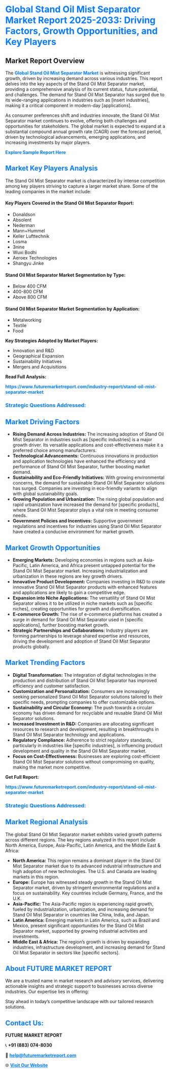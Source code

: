 <h1 style="color: #007BFF;">Global Stand Oil Mist Separator Market Report 2025-2033: Driving Factors, Growth Opportunities, and Key Players</h1>

<section id="overview">
<h2>Market Report Overview</h2>
<p>The <a href="https://www.futuremarketreport.com/industry-report/stand-oil-mist-separator-market" style="color: #007BFF; text-decoration: none;"><strong>Global Stand Oil Mist Separator Market</strong></a> is witnessing significant growth, driven by increasing demand across various industries. This report delves into the key aspects of the Stand Oil Mist Separator market, providing a comprehensive analysis of its current status, future potential, and challenges. The demand for Stand Oil Mist Separator has surged due to its wide-ranging applications in industries such as [insert industries], making it a critical component in modern-day [applications].</p>
<p>As consumer preferences shift and industries innovate, the Stand Oil Mist Separator market continues to evolve, offering both challenges and opportunities for stakeholders. The global market is expected to expand at a substantial compound annual growth rate (CAGR) over the forecast period, driven by technological advancements, emerging applications, and increasing investments by major players.</p>
</section>

<section id="overview">
<p><a href="https://www.futuremarketreport.com/request-sample/reportId=40673" style="color: #007BFF; text-decoration: none;"><strong>Explore Sample Report Here</strong></a></p>
</section>

<section id="key-players">
<h2 style="color: #007BFF;">Market Key Players Analysis</h2>
<p>The Stand Oil Mist Separator market is characterized by intense competition among key players striving to capture a larger market share. Some of the leading companies in the market include:</p>
<h4>Key Players Covered in the Stand Oil Mist Separator Report:</h4>
<ul><li>Donaldson</li><li>Absolent</li><li>Nederman</li><li>Mann+Hummel</li><li>Keller Lufttechnik</li><li>Losma</li><li>3nine</li><li>Wuxi Bodhi</li><li>Aeroex Technologies</li><li>Shangyu Jinke</li></ul>
<h4>Stand Oil Mist Separator Market Segmentation by Type:</h4>
<ul><li>Below 400 CFM</li><li>400-800 CFM</li><li>Above 800 CFM</li></ul>

<h4>Stand Oil Mist Separator Market Segmentation by Application:</h4>
<ul><li>Metalworking</li><li>Textile</li><li>Food</li></ul>
<p><strong>Key Strategies Adopted by Market Players:</strong></p>
<ul>
<li>Innovation and R&D</li>
<li>Geographical Expansion</li>
<li>Sustainability Initiatives</li>
<li>Mergers and Acquisitions</li>
</ul>
</section>

<section>
<p><strong>Read Full Analysis: </strong></p><a href="https://www.futuremarketreport.com/industry-report/stand-oil-mist-separator-market" style="color: #007BFF; text-decoration: none;"><strong>https://www.futuremarketreport.com/industry-report/stand-oil-mist-separator-market</strong></a>
<h3 style="color: #007BFF;">Strategic Questions Addressed:</h3>
</section>

<section id="driving-factors">
<h2 style="color: #007BFF;">Market Driving Factors</h2>
<ul>
<li><strong>Rising Demand Across Industries:</strong> The increasing adoption of Stand Oil Mist Separator in industries such as [specific industries] is a major growth driver. Its versatile applications and cost-effectiveness make it a preferred choice among manufacturers.</li>
<li><strong>Technological Advancements:</strong> Continuous innovations in production and application technologies have enhanced the efficiency and performance of Stand Oil Mist Separator, further boosting market demand.</li>
<li><strong>Sustainability and Eco-Friendly Initiatives:</strong> With growing environmental concerns, the demand for sustainable Stand Oil Mist Separator solutions has surged. Companies are investing in eco-friendly variants to align with global sustainability goals.</li>
<li><strong>Growing Population and Urbanization:</strong> The rising global population and rapid urbanization have increased the demand for [specific products], where Stand Oil Mist Separator plays a vital role in meeting consumer needs.</li>
<li><strong>Government Policies and Incentives:</strong> Supportive government regulations and incentives for industries using Stand Oil Mist Separator have created a conducive environment for market growth.</li>
</ul>
</section>

<section id="growth-opportunities">
<h2 style="color: #007BFF;">Market Growth Opportunities</h2>
<ul>
<li><strong>Emerging Markets:</strong> Developing economies in regions such as Asia-Pacific, Latin America, and Africa present untapped potential for the Stand Oil Mist Separator market. Increasing industrialization and urbanization in these regions are key growth drivers.</li>
<li><strong>Innovative Product Development:</strong> Companies investing in R&D to create innovative Stand Oil Mist Separator products with enhanced features and applications are likely to gain a competitive edge.</li>
<li><strong>Expansion into Niche Applications:</strong> The versatility of Stand Oil Mist Separator allows it to be utilized in niche markets such as [specific niches], creating opportunities for growth and diversification.</li>
<li><strong>E-commerce Growth:</strong> The rise of e-commerce platforms has created a surge in demand for Stand Oil Mist Separator used in [specific applications], further boosting market growth.</li>
<li><strong>Strategic Partnerships and Collaborations:</strong> Industry players are forming partnerships to leverage shared expertise and resources, driving the development and adoption of Stand Oil Mist Separator products globally.</li>
</ul>
</section>

<section id="trending-factors">
<h2 style="color: #007BFF;">Market Trending Factors</h2>
<ul>
<li><strong>Digital Transformation:</strong> The integration of digital technologies in the production and distribution of Stand Oil Mist Separator has improved efficiency and customer satisfaction.</li>
<li><strong>Customization and Personalization:</strong> Consumers are increasingly seeking personalized Stand Oil Mist Separator solutions tailored to their specific needs, prompting companies to offer customizable options.</li>
<li><strong>Sustainability and Circular Economy:</strong> The push towards a circular economy has driven demand for recyclable and reusable Stand Oil Mist Separator solutions.</li>
<li><strong>Increased Investment in R&D:</strong> Companies are allocating significant resources to research and development, resulting in breakthroughs in Stand Oil Mist Separator technology and applications.</li>
<li><strong>Regulatory Compliance:</strong> Adherence to strict regulatory standards, particularly in industries like [specific industries], is influencing product development and quality in the Stand Oil Mist Separator market.</li>
<li><strong>Focus on Cost-Effectiveness:</strong> Businesses are exploring cost-efficient Stand Oil Mist Separator solutions without compromising on quality, making the market more competitive.</li>
</ul>
</section>

<section>
<p><strong>Get Full Report: </strong></p><a href="https://www.futuremarketreport.com/industry-report/stand-oil-mist-separator-market" style="color: #007BFF; text-decoration: none;"><strong>https://www.futuremarketreport.com/industry-report/stand-oil-mist-separator-market</strong></a>
<h3 style="color: #007BFF;">Strategic Questions Addressed:</h3>
</section>


<section id="regional-analysis">
<h2 style="color: #007BFF;">Market Regional Analysis</h2>
<p>The global Stand Oil Mist Separator market exhibits varied growth patterns across different regions. The key regions analyzed in this report include North America, Europe, Asia-Pacific, Latin America, and the Middle East & Africa:</p>
<ul>
<li><strong>North America:</strong> This region remains a dominant player in the Stand Oil Mist Separator market due to its advanced industrial infrastructure and high adoption of new technologies. The U.S. and Canada are leading markets in this region.</li>
<li><strong>Europe:</strong> Europe has witnessed steady growth in the Stand Oil Mist Separator market, driven by stringent environmental regulations and a focus on sustainability. Key countries include Germany, France, and the U.K.</li>
<li><strong>Asia-Pacific:</strong> The Asia-Pacific region is experiencing rapid growth, fueled by industrialization, urbanization, and increasing demand for Stand Oil Mist Separator in countries like China, India, and Japan.</li>
<li><strong>Latin America:</strong> Emerging markets in Latin America, such as Brazil and Mexico, present significant opportunities for the Stand Oil Mist Separator market, supported by growing industrial activities and investments.</li>
<li><strong>Middle East & Africa:</strong> The region’s growth is driven by expanding industries, infrastructure development, and increasing demand for Stand Oil Mist Separator in sectors like [specific sectors].</li>
</ul>
</section>

<footer>
<h2 style="color: #007BFF;">About FUTURE MARKET REPORT</h2>
<p>We are a trusted name in market research and advisory services, delivering actionable insights and strategic support to businesses across diverse industries. Our expertise lies in offering:</p>

<p>Stay ahead in today’s competitive landscape with our tailored research solutions.</p>

<h2 style="color: #007BFF;">Contact Us:</h2>
<p><strong>FUTURE MARKET REPORT</strong></p>
<p>📞 <strong>+91 (883) 074-8030</strong></p>
<p>📧 <strong><a href="mailto:help@futuremarketreport.com" style="color: #007BFF;">help@futuremarketreport.com</a></strong></p>
<p>🌐 <strong><a href="https://www.futuremarketreport.com/" style="color: #007BFF;">Visit Our Website</a></strong></p>
</footer>